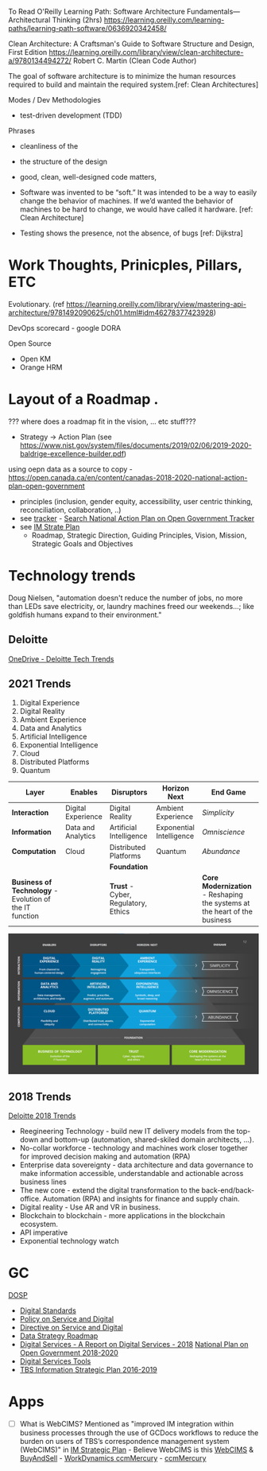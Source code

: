 


To Read
O'Reilly Learning Path: Software Architecture Fundamentals—Architectural Thinking (2hrs)
https://learning.oreilly.com/learning-paths/learning-path-software/0636920342458/


Clean Architecture: A Craftsman's Guide to Software Structure and Design, First Edition
https://learning.oreilly.com/library/view/clean-architecture-a/9780134494272/
Robert C. Martin  (Clean Code Author)


The goal of software architecture is to minimize the human resources required to build and maintain the required system.[ref: Clean Architectures]


Modes / Dev Methodologies
- test-driven development (TDD)

Phrases
- cleanliness of the
- the structure of the design
- good, clean, well-designed code matters,

- Software was invented to be “soft.” It was intended to be a way to easily change the behavior of machines. If we’d wanted the behavior of machines to be hard to change, we would have called it hardware. [ref: Clean Architecture]

- Testing shows the presence, not the absence, of bugs [ref: Dijkstra]



# Work Thoughts, Prinicples, Pillars, ETC


Evolutionary.  (ref https://learning.oreilly.com/library/view/mastering-api-architecture/9781492090625/ch01.html#idm46278377423928)

DevOps scorecard - google DORA

Open Source
- Open KM
- Orange HRM

# Layout of a Roadmap .

??? where does a roadmap fit in the vision, ... etc stuff???

- Strategy -> Action Plan (see https://www.nist.gov/system/files/documents/2019/02/06/2019-2020-baldrige-excellence-builder.pdf)

using oepn data as a source to copy - https://open.canada.ca/en/content/canadas-2018-2020-national-action-plan-open-government

- principles (inclusion, gender equity, accessibility, user centric thinking, reconciliation, collaboration, ..)
- see [tracker](https://search.open.canada.ca/en/nap/?_ga=2.171778336.1608214834.1628879429-147858638.1623275400) - [Search National Action Plan on Open Government Tracker](https://search.open.canada.ca/en/nap/?_ga=2.171778336.1608214834.1628879429-147858638.1623275400)
- see [IM Strate Plan](https://www.canada.ca/en/government/system/digital-government/digital-government-innovations/information-management/tbs-information-management-strategic-plan.html)
  - Roadmap, Strategic Direction, Guiding Principles, Vision, Mission, Strategic Goals and Objectives

# Technology trends
Doug Nielsen, "automation doesn't reduce the number of jobs, no more than LEDs save electricity, or, laundry machines freed our weekends...; like goldfish humans expand to their environment."


## Deloitte
[OneDrive - Deloitte Tech Trends](https://1drv.ms/u/s!AkwXSmFk-_xpgoZVgXXfOuIBHkkeuA?e=EL7Kt8)

## 2021 Trends
1. Digital Experience
1. Digital Reality
1. Ambient Experience
1. Data and Analytics
1. Artificial Intelligence
1. Exponential Intelligence
1. Cloud
1. Distributed Platforms
1. Quantum

|Layer|Enables|Disruptors|Horizon Next|End Game|
|--|--|--|--|--|
|__Interaction__|Digital Experience|Digital Reality|Ambient Experience|*Simplicity*|
|__Information__|Data and Analytics|Artificial Intelligence|Exponential Intelligence|*Omniscience*|
|__Computation__|Cloud|Distributed Platforms|Quantum|*Abundance*|
|||__Foundation__|||
|__Business of Technology__ - Evolution of the IT function||__Trust__ - Cyber, Regulatory, Ethics||__Core Modernization__ - Reshaping the systems at the heart of the business|

![Deloitte Tech Trends 20201](./Assets/Deloitte-TechTrends-2021.png)

## 2018 Trends
[Deloitte 2018 Trends](https://documents.deloitte.com/insights/TechTrends2018)
- Reegineering Technology - build new IT delivery models from the top-down and bottom-up (automation, shared-skiled domain architects, ...).
- No-collar workforce - technology and machines work closer together for improved decision making and automation (RPA)
- Enterprise data sovereignty - data architecture and data governance to make information accessible, understandable and actionable across business lines
- The new core - extend the digital transformation to the back-end/back-office. Automation (RPA) and insights for finance and supply chain.
- Digital reality - Use AR and VR in business.
- Blockchain to blockchain - more applications in the blockchain ecosystem.
- API imperative
- Exponential technology watch

# GC
[DOSP](https://www.canada.ca/en/government/system/digital-government/government-canada-digital-operations-strategic-plans/digital-operations-strategic-plan-2021-2024.html)
 - [Digital Standards](https://www.canada.ca/en/government/system/digital-government/government-canada-digital-standards.html)
 - [Policy on Service and Digital](https://www.tbs-sct.gc.ca/pol/doc-eng.aspx?id=32603)
 - [Directive on Service and Digital](https://www.tbs-sct.gc.ca/pol/doc-eng.aspx?id=32603)
- [Data Strategy Roadmap](https://www.canada.ca/en/privy-council/corporate/clerk/publications/data-strategy.html)
- [Digital Services - A Report on Digital Services - 2018](https://www.tbs-sct.gc.ca/report-on-service/report-on-service/digital-services-en.html)
[National Plan on Open Government 2018-2020](https://open.canada.ca/en/content/canadas-2018-2020-national-action-plan-open-government)
- [Digital Services Tools](https://digital.canada.ca/tools-and-resources/)
- [TBS Information Strategic Plan 2016-2019](https://www.canada.ca/en/government/system/digital-government/digital-government-innovations/information-management/tbs-information-management-strategic-plan.html)


# Apps

- [ ] What is WebCIMS?  Mentioned as "improved IM integration within business processes through the use of GCDocs workflows to reduce the burden on users of TBS’s correspondence management system (WebCIMS)" in [IM Strategic Plan](https://www.canada.ca/en/government/system/digital-government/digital-government-innovations/information-management/tbs-information-management-strategic-plan.html#toc211) - Believe WebCIMS is this [WebCIMS](https://www.anetsolutions.com/solutions.html) & [BuyAndSell](https://buyandsell.gc.ca/procurement-data/tender-notice/PW-17-00782708) - [WorkDynamics ccmMercury](https://www.gsaadvantage.gov/ref_text/GS25F0197M/GS25F0197M_online.htm) - [ccmMercury](https://www.international.gc.ca/gac-amc/publications/atip-aiprp/assessments-evaluation/ccmMercury.aspx?lang=eng)
